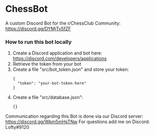 # ChessBot
 
A custom Discord Bot for the r/ChessClub Community: https://discord.gg/DYMjTv5fZF

### How to run this bot locally

1. Create a Discord application and bot here: https://discord.com/developers/applications
2. Retrieve the token from your bot
2. Create a file "src/bot_token.json" and store your token:
    ```
    {
      "token": "your-bot-token-here"
    }
    ```
3. Create a file "src/database.json":
    ```
    {}
    ```
	
	
Communication regarding this Bot is done via our Discord server: https://discord.gg/Wkm5mHsTNw
For questions add me on Discord: Lofty#9120